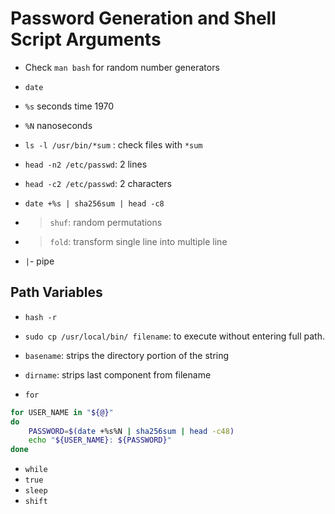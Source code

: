 # Password Generation and Shell Script Arguments

* Check `man bash` for random number generators
* `date`
* `%s` seconds time 1970
* `%N` nanoseconds

* `ls -l /usr/bin/*sum` : check files with `*sum`

* `head -n2 /etc/passwd`: 2 lines
* `head -c2 /etc/passwd`: 2 characters

* `date +%s | sha256sum | head -c8`

* > `shuf`: random permutations

* > `fold`: transform single line into multiple line

* `|`- pipe

## Path Variables

* `hash -r`

* `sudo cp /usr/local/bin/ filename`:  to execute without entering full path.

* `basename`: strips the directory portion of the string
* `dirname`: strips last component from filename

* `for`

```bash
for USER_NAME in "${@}"
do
    PASSWORD=$(date +%s%N | sha256sum | head -c48)
    echo "${USER_NAME}: ${PASSWORD}"
done
```

* `while`
* `true`
* `sleep`
* `shift`